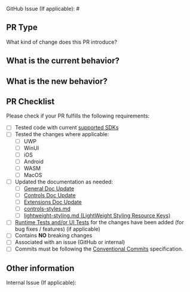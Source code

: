 GitHub Issue (If applicable): #

<!-- Link to relevant GitHub issue if applicable. All PRs should be associated with an issue (GitHub issue or internal) -->

## PR Type

What kind of change does this PR introduce?
<!-- Please uncomment one ore more that apply to this PR

- Bugfix
- Feature
- Code style update (formatting)
- Refactoring (no functional changes, no api changes)
- Build or CI related changes
- Documentation content changes
- Project automation
- Other... Please describe:

-->

## What is the current behavior?

<!-- Please describe the current behavior that you are modifying, or link to a relevant issue. -->

## What is the new behavior?

<!-- Please describe the new behavior after your modifications. -->

## PR Checklist

Please check if your PR fulfills the following requirements:
- [ ] Tested code with current [supported SDKs](../README.md#supported)
- [ ] Tested the changes where applicable:
	- [ ] UWP
	- [ ] WinUI
	- [ ] iOS
	- [ ] Android
	- [ ] WASM
	- [ ] MacOS
- [ ] Updated the documentation as needed:
	- [ ] [General Doc Update](https://github.com/unoplatform/uno.toolkit.ui/tree/main/doc)
	- [ ] [Controls Doc Update](https://github.com/unoplatform/uno.toolkit.ui/tree/main/doc/controls)
	- [ ] [Extensions Doc Update](https://github.com/unoplatform/uno.toolkit.ui/tree/main/doc/helpers)
	- [ ] [controls-styles.md](https://github.com/unoplatform/uno.toolkit.ui/blob/main/doc/controls-styles.md)
	- [ ] [lightweight-styling.md (LightWeight Styling Resource Keys)](https://github.com/unoplatform/uno.toolkit.ui/blob/main/doc/lightweight-styling.md)
- [ ] [Runtime Tests and/or UI Tests](https://platform.uno/docs/articles/contributing/guidelines/creating-tests.html) for the changes have been added (for bug fixes / features) (if applicable)
- [ ] Contains **NO** breaking changes
- [ ] Associated with an issue (GitHub or internal)
- [ ] Commits must be following the [Conventional Commits](https://www.conventionalcommits.org/en/v1.0.0/#summary) specification.

<!-- If this PR contains a breaking change, please describe the impact and migration path for existing applications below.
     Please note that breaking changes are likely to be rejected -->

## Other information

<!-- Please provide any additional information if necessary -->

Internal Issue (If applicable):
<!-- Link to relevant internal issue if applicable. All PRs should be associated with an issue (GitHub issue or internal) -->
